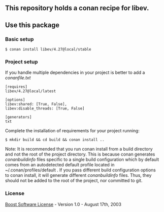 ## This repository holds a conan recipe for libev.

## Use this package

### Basic setup

    $ conan install libev/4.27@local/stable

### Project setup

If you handle multiple dependencies in your project is better to add a *conanfile.txt*

    [requires]
    libev/4.27@local/latest

    [options]
    libev:shared: [True, False],
    libev:disable_threads: [True, False]

    [generators]
    txt

Complete the installation of requirements for your project running:

    $ mkdir build && cd build && conan install ..

Note: It is recommended that you run conan install from a build directory and not the root of the project directory.  This is because conan generates *conanbuildinfo* files specific to a single build configuration which by default comes from an autodetected default profile located in ~/.conan/profiles/default .  If you pass different build configuration options to conan install, it will generate different *conanbuildinfo* files.  Thus, they should not be added to the root of the project, nor committed to git.

### License
[Boost Software License](http://www.boost.org/LICENSE_1_0.txt) - Version 1.0 - August 17th, 2003

